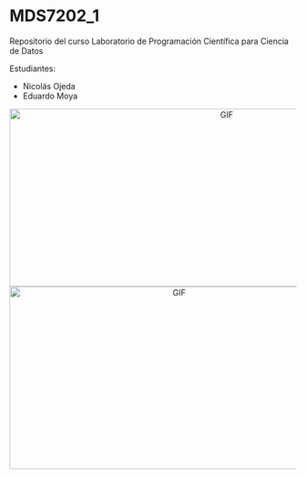 # MDS7202_1
Repositorio del curso Laboratorio de Programación Científica para Ciencia de Datos

Estudiantes:
* Nicolás Ojeda
* Eduardo Moya


<a target="_blank" align="center">
  <img align="center" top="500" height="312" width="747" alt="GIF" src="https://media.tenor.com/wpwPK8ITIb8AAAAC/bullet-train-lemon.gif">

  <br>

<a target="_blank" align="center">
  <img align="center" top="500" height="320" width="580" alt="GIF" src="https://giffiles.alphacoders.com/127/127210.gif">
